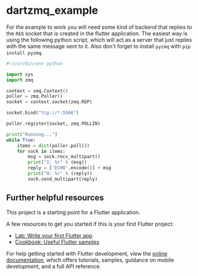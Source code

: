 # dartzmq_example

For the example to work you will need some kind of backend that replies to the `REQ` socket that is created in the flutter application.
The easiest way is using the following python script, which will act as a server that just replies with the same message sent to it.
Also don't forget to install `pyzmq` with `pip install pyzmq`.
```python
#!/usr/bin/env python

import sys
import zmq

context = zmq.Context()
poller = zmq.Poller()
socket = context.socket(zmq.REP)

socket.bind("tcp://*:5566")

poller.register(socket, zmq.POLLIN)

print("Running...")
while True:
    items = dict(poller.poll())
    for sock in items:
        msg = sock.recv_multipart()
        print("I: %r" % (msg))
        reply = ['ECHO'.encode()] + msg
        print("O: %r" % (reply))
        sock.send_multipart(reply)
```

## Further helpful resources

This project is a starting point for a Flutter application.

A few resources to get you started if this is your first Flutter project:

- [Lab: Write your first Flutter app](https://docs.flutter.dev/get-started/codelab)
- [Cookbook: Useful Flutter samples](https://docs.flutter.dev/cookbook)

For help getting started with Flutter development, view the
[online documentation](https://docs.flutter.dev/), which offers tutorials,
samples, guidance on mobile development, and a full API reference.
